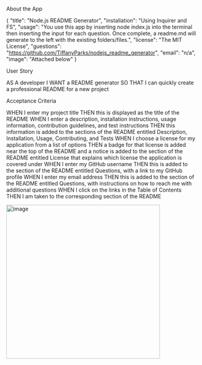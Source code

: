 
About the App

{
	"title": "Node.js README Generator",
	"installation": "Using Inquirer and FS",
	"usage": "You use this app by inserting node index.js into the terminal then inserting the input for each question. Once complete, a readme.md will generate to the left with the existing folders/files.",
	"license": "The MIT License",
	"guestions": "https://github.com/TiffanyParks/nodejs_readme_generator",
	"email": "n/a",
	"image": "Attached below"
}

User Story

AS A developer
I WANT a README generator
SO THAT I can quickly create a professional README for a new project

Acceptance Criteria

WHEN I enter my project title
THEN this is displayed as the title of the README
WHEN I enter a description, installation instructions, usage information, contribution guidelines, and test instructions
THEN this information is added to the sections of the README entitled Description, Installation, Usage, Contributing, and Tests
WHEN I choose a license for my application from a list of options
THEN a badge for that license is added near the top of the README and a notice is added to the section of the README entitled License that explains which license the application is covered under
WHEN I enter my GitHub username
THEN this is added to the section of the README entitled Questions, with a link to my GitHub profile
WHEN I enter my email address
THEN this is added to the section of the README entitled Questions, with instructions on how to reach me with additional questions
WHEN I click on the links in the Table of Contents
THEN I am taken to the corresponding section of the README

<img width="406" alt="image" src="https://user-images.githubusercontent.com/126128634/235743470-d171c7dc-d290-48b0-84f2-1355156ee7ec.png">
